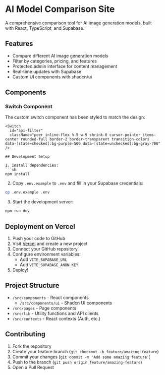 # AI Model Comparison Site

A comprehensive comparison tool for AI image generation models, built with React, TypeScript, and Supabase.

## Features

- Compare different AI image generation models
- Filter by categories, pricing, and features
- Protected admin interface for content management
- Real-time updates with Supabase
- Custom UI components with shadcn/ui

## Components

### Switch Component
The custom switch component has been styled to match the design:
```tsx
<Switch
  id="api-filter"
  className="peer inline-flex h-5 w-9 shrink-0 cursor-pointer items-center rounded-full border-2 border-transparent transition-colors data-[state=checked]:bg-purple-500 data-[state=unchecked]:bg-gray-700"
/>

## Development Setup

1. Install dependencies:
```sh
npm install
```

2. Copy `.env.example` to `.env` and fill in your Supabase credentials:
```sh
cp .env.example .env
```

3. Start the development server:
```sh
npm run dev
```

## Deployment on Vercel

1. Push your code to GitHub
2. Visit [Vercel](https://vercel.com) and create a new project
3. Connect your GitHub repository
4. Configure environment variables:
   - Add `VITE_SUPABASE_URL`
   - Add `VITE_SUPABASE_ANON_KEY`
5. Deploy!

## Project Structure

- `/src/components` - React components
  - `/src/components/ui` - Shadcn UI components
- `/src/pages` - Page components
- `/src/lib` - Utility functions and API clients
- `/src/contexts` - React contexts (Auth, etc.)

## Contributing

1. Fork the repository
2. Create your feature branch (`git checkout -b feature/amazing-feature`)
3. Commit your changes (`git commit -m 'Add some amazing feature'`)
4. Push to the branch (`git push origin feature/amazing-feature`)
5. Open a Pull Request
